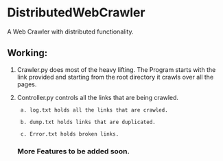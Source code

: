 # DistributedWebCrawler

A Web Crawler with distributed functionality.

## Working:
1. Crawler.py does most of the heavy lifting. The Program starts with the link provided and starting from the root directory it crawls over all the pages.
2. Controller.py controls all the links that are being crawled.


        a. log.txt holds all the links that are crawled.
  
        b. dump.txt holds links that are duplicated.
  
        c. Error.txt holds broken links.
       
     ### More Features to be added soon.
